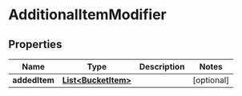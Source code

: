 

# AdditionalItemModifier


## Properties

| Name | Type | Description | Notes |
|------------ | ------------- | ------------- | -------------|
|**addedItem** | [**List&lt;BucketItem&gt;**](BucketItem.md) |  |  [optional] |



